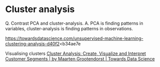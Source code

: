 # Cluster analysis
Q. Contrast PCA and cluster-analysis.
A. PCA is finding patterns in variables, cluster-analysis is finding patterns in observations.

https://towardsdatascience.com/unsupervised-machine-learning-clustering-analysis-d40f2<b34ae7e

Visualising clusters
	[Cluster Analysis: Create, Visualize and Interpret Customer Segments | by Maarten Grootendorst | Towards Data Science](https://towardsdatascience.com/cluster-analysis-create-visualize-and-interpret-customer-segments-474e55d00ebb)

<!-- {BearID:9AD43F33-4F4E-47F1-A2D9-39E815872C9D-2923-00000ABDFAB9FCE9} -->
